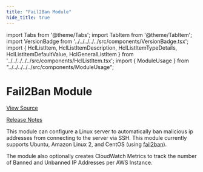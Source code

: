 ```yaml
---
title: "Fail2Ban Module"
hide_title: true
---
```


import Tabs from '@theme/Tabs';
import TabItem from '@theme/TabItem';
import VersionBadge from '../../../../../src/components/VersionBadge.tsx';
import { HclListItem, HclListItemDescription, HclListItemTypeDetails, HclListItemDefaultValue, HclGeneralListItem } from '../../../../../src/components/HclListItem.tsx';
import { ModuleUsage } from "../../../../../src/components/ModuleUsage";

<VersionBadge repoTitle="Security Modules" version="0.75.11" lastModifiedVersion="0.75.9"/>

# Fail2Ban Module

<a href="https://github.com/gruntwork-io/terraform-aws-security/tree/v0.75.11/modules/fail2ban" className="link-button" title="View the source code for this module in GitHub.">View Source</a>

<a href="https://github.com/gruntwork-io/terraform-aws-security/releases/tag/v0.75.9" className="link-button" title="Release notes for only versions which impacted this module.">Release Notes</a>

This module can configure a Linux server to automatically ban malicious ip addresses from connecting to the server
via SSH. This module currently supports Ubuntu, Amazon Linux 2, and CentOS (using
[fail2ban](https://www.fail2ban.org)).

The module also optionally creates CloudWatch Metrics to track the number of Banned and Unbanned IP Addresses per AWS
Instance.

<!-- ##DOCS-SOURCER-START
{
  "originalSources": [
    "https://github.com/gruntwork-io/terraform-aws-security/tree/v0.75.11/modules/fail2ban/readme.md",
    "https://github.com/gruntwork-io/terraform-aws-security/tree/v0.75.11/modules/fail2ban/variables.tf",
    "https://github.com/gruntwork-io/terraform-aws-security/tree/v0.75.11/modules/fail2ban/outputs.tf"
  ],
  "sourcePlugin": "module-catalog-api",
  "hash": "a67ed50c9549d998b593ca74d58fddb2"
}
##DOCS-SOURCER-END -->
